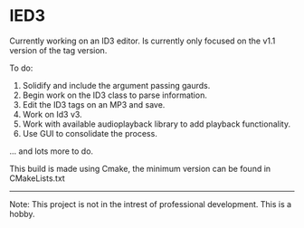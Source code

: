 # IED3

Currently working on an ID3 editor. Is currently only focused on the v1.1 version of the tag version. 

To do:

1. Solidify and include the argument passing gaurds.
2. Begin work on the ID3 class to parse information.
3. Edit the ID3 tags on an MP3 and save.
4. Work on Id3 v3.
5. Work with available audioplayback library to add playback functionality.
6. Use GUI to consolidate the process.

... and lots more to do.

This build is made using Cmake, the minimum version can be found in CMakeLists.txt 

___
Note: This project is not in the intrest of professional development. This is a hobby.